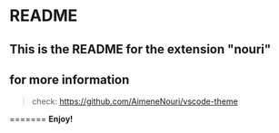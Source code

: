 # README
## This is the README for the extension "nouri"
## for more information 
> check: https://github.com/AimeneNouri/vscode-theme

=======
**Enjoy!**
